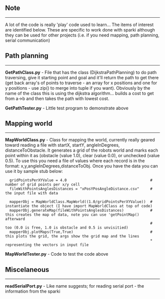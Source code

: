 ## Note
---
A lot of the code is really 'play' code used to learn... The items of interest are identified below.  These are specific to work done with sparki although they can be used for other projects (i.e. if you need mapping, path planning, serial communication)


## Path planning
---
**GetPathClass.py** - File that has the class (DijkstraPathPlanning) to do path traversing, give it starting point and goal and it'll return the path to get there (get back array's of points to traverse - an array for x positions and one for y positions - use zip() to merge into tuple if you want).  Obviously by the name of the class this is using the dijkstra algorithm... builds a cost to get from a->b and then takes the path with lowest cost.

**GetPathTester.py** - Little test program to demonstrate above


## Mapping world
---
**MapWorldClass.py** - Class for mapping the world, currently really geared toward reading a file with startX, startY, angleInDegrees, distanceToObstacle.  It generates a grid of the robots world and marks each point within it as (obstacle (value 1.0), clear (value 0.0), or unchecked (value 0.5).  To use this you need a file of values where each record is in the format: x,y,angleInDegrees,distanceToObj.  Once you have the data you can use it by sample stub below:
```
  gridPointsPerXYValue = 4.0                                      # number of grid points per x/y cell 
  fileWithPointsAnglesDistances = "xPosYPosAngleDistance.csv"     # the input file with data

  mapperObj = MapWorldClass.MapWorld((1.0/gridPointsPerXYValue))  # instantiate the object (I have import MapWorldClass at top of code)
  mapperObj.generateMap(fileWithPointsAnglesDistances)            # this creates the map of data, note you can use 'getPointMap() afterward 
                                                                  #   too (0.0 is free, 1.0 is obstacle and 0.5 is unvisitied)
  mapperObj.plotMaps(True,True)                                   # this plots the grid, the args show the grid map and the lines 
                                                                  *   representing the vectors in input file
```
**MapWorldTester.py** - Code to test the code above

## Miscelaneous
---
**readSerialPort.py** - Like name suggests; for reading serial port - the information from the sparki